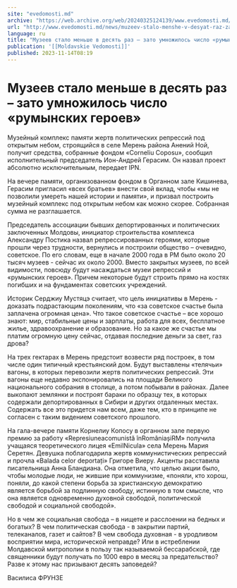 ```yaml
---
site: "evedomosti.md"
archive: "https://web.archive.org/web/20240325124139/www.evedomosti.md/news/muzeev-stalo-menshe-v-desyat-raz-zato-umnozhilos-chislo-rumy"
url: "http://www.evedomosti.md/news/muzeev-stalo-menshe-v-desyat-raz-zato-umnozhilos-chislo-rumy"
language: ru
title: "Музеев стало меньше в десять раз – зато умножилось число «румынских героев»"
publication: '[[Moldavskie Vedomosti]]'
published: 2023-11-14T08:19
---
```


# Музеев стало меньше в десять раз – зато умножилось число «румынских героев»

Музейный комплекс памяти жертв политических репрессий под открытым небом, строящийся в селе Мерень района Анений Ной, получит средства, собранные фондом «Corneliu Coposu», сообщил исполнительный председатель Ион-Андрей Герасим. Он назвал проект абсолютно исключительным, передает IPN.

На вечере памяти, организованном фондом в Органном зале Кишинева, Герасим пригласил «всех братьев» внести свой вклад, чтобы «мы не позволили умереть нашей истории и памяти», и призвал построить музейный комплекс под открытым небом как можно скорее. Собранная сумма не разглашается.

Председатель ассоциации бывших депортированных и политических заключенных Молдовы, инициатор строительства комплекса Александру Постика назвал репрессированных героями, которые прошли через трудности, вернулись и построили общество – очевидно, советское. По его словам, еще в начале 2000 года в РМ было около 20 тысяч музеев - сейчас их около 2000. Вместо закрытых музеев, по всей видимости, повсюду будут насаждаться музеи репрессий и «румынских героев». Причем некоторые будут строить прямо на костях погибших и на фундаментах советских учреждений.

Историк Серджиу Мустяцэ считает, что цель инициативы в Мерень - доказать подрастающим поколениям, что «за советское счастье была заплачена огромная цена». Что такое советское счастье – все хорошо знают: мир, стабильные цены и зарплаты, работа для всех, бесплатное жилье, здравоохранение и образование. Но за какое же счастье мы платим огромную цену сейчас, отдавая последние деньги за свет, газ дрова?

На трех гектарах в Мерень предстоит возвести ряд построек, в том числе один типичный крестьянский дом. Будут выставлены «телячьи» вагоны, в которых перевозили жертв политических репрессий. Эти вагоны еще недавно экспонировались на площади Великого национального собрания в столице, а потом побывали в районах. Далее выкопают землянки и построят бараки по образцу тех, в которых содержали депортированных в Сибири и других отдаленных местах. Содержать все это придется нам всем, даже тем, кто в принципе не согласен с таким видением советского прошлого.

На гала-вечере памяти Корнелиу Копосу в органном зале первую премию за работу «Represiuneacomunistă înRomâniașiRM» получила учащаяся теоретического лицея «EmilNicula» села Мерень Мария Серетян. Девушка поблагодарила жертв коммунистических репрессий и прочла «Вalada celor deportați» Григоре Виеру. Акценты расставила писательница Анна Бландиана. Она отметила, что целью акции было, чтобы молодые люди, не жившие при коммунизме, «поняли, кто хорош, поняли, до какой степени борьба за христианскую демократию является борьбой за подлинную свободу, истинную в том смысле, что она является одновременно духовной свободой, политической свободой и социальной свободой».

Но в чем же социальная свобода – в нищете и расслоении на бедных и богатых? В чем политическая свобода - в закрытии партий, телеканалов, газет и сайтов? В чем свобода духовная - в уродливом восприятии мира, исторической неправде? Или в истреблении Молдавской митрополии в пользу так называемой бессарабской, где священники будут получать по 1000 евро в месяц за предательство? Разве к этому нас призывают десять заповедей?

Василиса ФРУНЗЕ